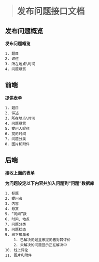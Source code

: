 ># 发布问题接口文档

## 发布问题概览

**发布问题概览**

	1. 题目
	2. 详述
	3. 所在地点\时间
	4. 问题悬赏

## 前端

**提供表单**

	1. 题目
	2. 详述
	3. 所在地点\时间
	4. 问题悬赏
	5. 提问人昵称
	6. 提问时间
	7. 问题分类
	8. 图片和附件

## 后端

**接收上面的表单**

**为问题设定以下内容并加入问题到“问题”数据库**

	1. 标题
	2. 提问者
	3. 内容
	4. 悬赏
	5. “同问”数
	6. 时间、地点
	7. 问题分类
	8. 问题状态
	9. 线下接单者
		1. 已解决问题显示提问者对其评价
		2. 未解决的问题显示正在解决中
	10. 线上评论
	11. 图片和附件